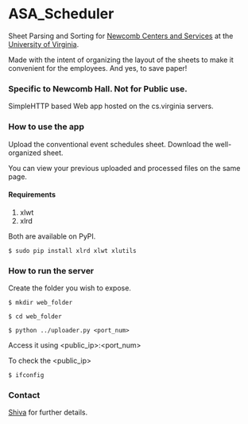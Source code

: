 # ASA_Scheduler
Sheet Parsing and Sorting for <a target=_blank href="https://newcomb.virginia.edu/">Newcomb Centers and Services</a> at the <a href="http://www.virginia.edu/" target=_blank>University of Virginia</a>.

Made with the intent of organizing the layout of the sheets to make it convenient for the employees.
And yes, to save paper!

### Specific to Newcomb Hall. Not for Public use.

SimpleHTTP based Web app hosted on the cs.virginia servers.
### How to use the app

Upload the conventional event schedules sheet.
Download the well-organized sheet.

You can view your previous uploaded and processed files on the same page.

#### Requirements
1. xlwt
2. xlrd

Both are available on PyPI.

`$ sudo pip install xlrd xlwt xlutils`

### How to run the server

Create the folder you wish to expose.

`$ mkdir web_folder`

`$ cd web_folder`

`$ python ../uploader.py <port_num>`

Access it using <public_ip>:<port_num>

To check the <public_ip>

`$ ifconfig`

### Contact
<a href="http://www.cs.virginia.edu/~ks6cq/" >Shiva</a> for further details.
